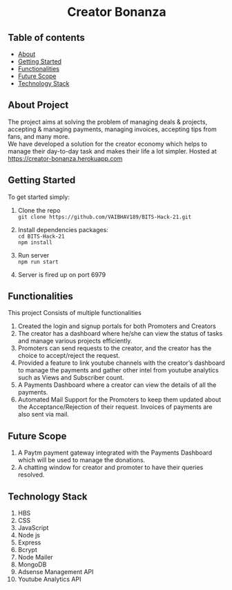 # <p align="center"> Creator Bonanza </p>

## Table of contents

- [About](#about-project)
- [Getting Started](#getting-started)
- [Functionalities](#functionalities)
- [Future Scope](#future-scope)
- [Technology Stack](#technology-stack)

## About Project
The project aims at solving the problem of managing deals & projects, accepting & managing payments, managing invoices, accepting tips from fans, and many more.
<br>
We have developed a solution for the creator economy which helps to manage their day-to-day task  and makes their life a lot simpler. Hosted at https://creator-bonanza.herokuapp.com

## Getting Started

To get started simply:

1. Clone the repo <br>
   `git clone https://github.com/VAIBHAV189/BITS-Hack-21.git` 

2. Install dependencies packages: <br>
   `cd BITS-Hack-21` <br>
   `npm install`

3. Run server <br>
   `npm run start`

5. Server is fired up on port 6979


## Functionalities
This project Consists of multiple functionalities
1. Created the login and signup portals for both Promoters and Creators
2. The creator has a dashboard where he/she can view the status of tasks and manage various projects efficiently.
3. Promoters can send requests to the creator, and the creator has the choice to accept/reject the request.
4. Provided a feature to link youtube channels with the creator’s dashboard to manage the payments and gather other intel from youtube analytics such as Views and Subscriber count.
5. A Payments Dashboard where a creator can view the details of all the payments.
6. Automated Mail Support for the Promoters to keep them updated about the Acceptance/Rejection of their request. Invoices of payments are also sent via mail.

## Future Scope

1. A Paytm payment gateway integrated with the Payments Dashboard which will be used to manage the donations.
2. A chatting window for creator and promoter to have their queries resolved.

## Technology Stack
1. HBS
2. CSS
3. JavaScript
4. Node js
5. Express
6. Bcrypt
7. Node Mailer
8. MongoDB
9. Adsense Management API
10. Youtube Analytics API

